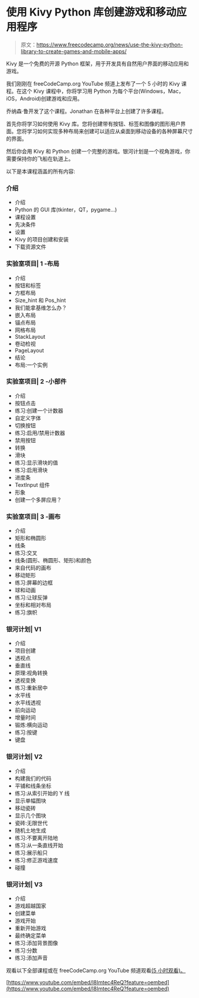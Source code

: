 # 使用 Kivy Python 库创建游戏和移动应用程序

> 原文：<https://www.freecodecamp.org/news/use-the-kivy-python-library-to-create-games-and-mobile-apps/>

Kivy 是一个免费的开源 Python 框架，用于开发具有自然用户界面的移动应用和游戏。

我们刚刚在 freeCodeCamp.org YouTube 频道上发布了一个 5 小时的 Kivy 课程。在这个 Kivy 课程中，你将学习用 Python 为每个平台(Windows，Mac，iOS，Android)创建游戏和应用。

乔纳森·鲁开发了这个课程。Jonathan 在各种平台上创建了许多课程。

首先你将学习如何使用 Kivy 库。您将创建带有按钮、标签和图像的图形用户界面。您将学习如何实现多种布局来创建可以适应从桌面到移动设备的各种屏幕尺寸的界面。

然后你会用 Kivy 和 Python 创建一个完整的游戏。银河计划是一个视角游戏，你需要保持你的飞船在轨道上。

以下是本课程涵盖的所有内容:

### 介绍

*   介绍
*   Python 的 GUI 库(tkinter，QT，pygame...)
*   课程设置
*   先决条件
*   设置
*   Kivy 的项目创建和安装
*   下载资源文件

### 实验室项目| 1 -布局

*   介绍
*   按钮和标签
*   方框布局
*   Size_hint 和 Pos_hint
*   我们能拿基维怎么办？
*   嵌入布局
*   锚点布局
*   网格布局
*   StackLayout
*   卷动检视
*   PageLayout
*   结论
*   布局:一个实例

### 实验室项目| 2 -小部件

*   介绍
*   按钮点击
*   练习:创建一个计数器
*   自定义字体
*   切换按钮
*   练习:启用/禁用计数器
*   禁用按钮
*   转换
*   滑块
*   练习:显示滑块的值
*   练习:启用滑块
*   进度条
*   TextInput 组件
*   形象
*   创建一个多屏应用？

### 实验室项目| 3 -画布

*   介绍
*   矩形和椭圆形
*   线条
*   练习:交叉
*   线条(圆形、椭圆形、矩形)和颜色
*   来自代码的画布
*   移动矩形
*   练习:屏幕的边框
*   球和动画
*   练习:让球反弹
*   坐标和相对布局
*   练习:旗帜

### 银河计划| V1

*   介绍
*   项目创建
*   透视点
*   垂直线
*   原理:视角转换
*   透视变换
*   练习:重新居中
*   水平线
*   水平线透视
*   前向运动
*   增量时间
*   锻炼:横向运动
*   练习:按键
*   键盘

### 银河计划| V2

*   介绍
*   构建我们的代码
*   平铺和线条坐标
*   练习:从索引开始的 Y 线
*   显示单幅图块
*   移动瓷砖
*   显示几个图块
*   瓷砖:无限世代
*   随机土地生成
*   练习:不要离开陆地
*   练习:从一条直线开始
*   练习:展示船只
*   练习:修正游戏速度
*   碰撞

### 银河计划| V3

*   介绍
*   游戏超越国家
*   创建菜单
*   游戏开始
*   重新开始游戏
*   最终确定菜单
*   练习:添加背景图像
*   练习:分数
*   练习:添加声音

观看以下全部课程或在 freeCodeCamp.org YouTube 频道观看[(5 小时观看)。](https://youtu.be/l8Imtec4ReQ)

[https://www.youtube.com/embed/l8Imtec4ReQ?feature=oembed](https://www.youtube.com/embed/l8Imtec4ReQ?feature=oembed)